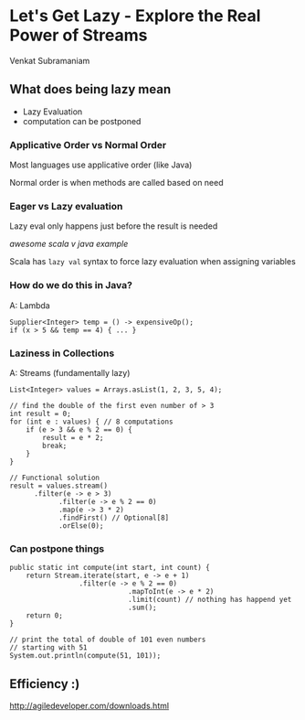 # Let's Get Lazy - Explore the Real Power of Streams
Venkat Subramaniam

## What does being lazy mean
 * Lazy Evaluation 
 * computation can be postponed

### Applicative Order vs Normal Order
Most languages use applicative order (like Java)

Normal order is when methods are called based on need

### Eager vs Lazy evaluation
Lazy eval only happens just before the result is needed

_awesome scala v java example_

Scala has `lazy val` syntax to force lazy evaluation when assigning variables

###  How do we do this in Java?
A: Lambda

```
Supplier<Integer> temp = () -> expensiveOp();
if (x > 5 && temp == 4) { ... }
```

### Laziness in Collections
A: Streams (fundamentally lazy)

```
List<Integer> values = Arrays.asList(1, 2, 3, 5, 4);

// find the double of the first even number of > 3
int result = 0;
for (int e : values) { // 8 computations
	if (e > 3 && e % 2 == 0) {
		result = e * 2;
		break;
	}
} 

// Functional solution
result = values.stream()
      .filter(e -> e > 3)
			.filter(e -> e % 2 == 0)
			.map(e -> 3 * 2)
			.findFirst() // Optional[8]
			.orElse(0);
```

### Can postpone things

```
public static int compute(int start, int count) {
	return Stream.iterate(start, e -> e + 1)
	             .filter(e -> e % 2 == 0)
							 .mapToInt(e -> e * 2)
							 .limit(count) // nothing has happend yet
							 .sum();
	return 0;
}

// print the total of double of 101 even numbers 
// starting with 51
System.out.println(compute(51, 101));

```

## Efficiency :)

http://agiledeveloper.com/downloads.html
